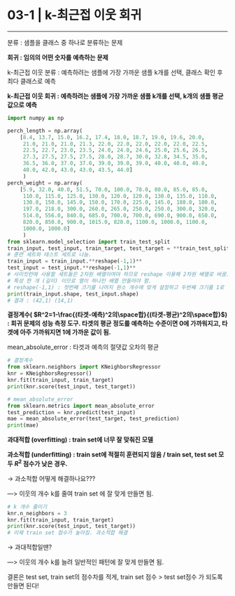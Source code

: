 # 03-1 | k-최근접 이웃 회귀

---

분류 : 샘플을 클래스 중 하나로 분류하는 문제

**회귀 : 임의의 어떤 숫자를 예측하는 문제**

k-최근접 이웃 분류 : 예측하려는 샘플에 가장 가까운 샘플 k개를 선택, 클래스 확인 후 최다 클래스로 예측

**k-최근접 이웃 회귀 : 예측하려는 샘플에 가장 가까운 샘플 k개를 선택, k개의 샘플 평균 값으로 예측**

```python
import numpy as np

perch_length = np.array(
    [8.4, 13.7, 15.0, 16.2, 17.4, 18.0, 18.7, 19.0, 19.6, 20.0,
     21.0, 21.0, 21.0, 21.3, 22.0, 22.0, 22.0, 22.0, 22.0, 22.5,
     22.5, 22.7, 23.0, 23.5, 24.0, 24.0, 24.6, 25.0, 25.6, 26.5,
     27.3, 27.5, 27.5, 27.5, 28.0, 28.7, 30.0, 32.8, 34.5, 35.0,
     36.5, 36.0, 37.0, 37.0, 39.0, 39.0, 39.0, 40.0, 40.0, 40.0,
     40.0, 42.0, 43.0, 43.0, 43.5, 44.0]
     )
perch_weight = np.array(
    [5.9, 32.0, 40.0, 51.5, 70.0, 100.0, 78.0, 80.0, 85.0, 85.0,
     110.0, 115.0, 125.0, 130.0, 120.0, 120.0, 130.0, 135.0, 110.0,
     130.0, 150.0, 145.0, 150.0, 170.0, 225.0, 145.0, 188.0, 180.0,
     197.0, 218.0, 300.0, 260.0, 265.0, 250.0, 250.0, 300.0, 320.0,
     514.0, 556.0, 840.0, 685.0, 700.0, 700.0, 690.0, 900.0, 650.0,
     820.0, 850.0, 900.0, 1015.0, 820.0, 1100.0, 1000.0, 1100.0,
     1000.0, 1000.0]
     )
from sklearn.model_selection import train_test_split
train_input, test_input, train_target, test_target = **train_test_split**(perch_length,perch_weight,random_state=42)
# 훈련 세트와 테스트 세트로 나눔.
train_input = train_input.**reshape(-1,1)**
test_input = test_input.**reshape(-1,1)**
# 사이킷런에 사용할 세트들은 2차원 배열이여야 하므로 reshape 이용해 2차원 배열로 바꿈. 
# 특성 한 개 (길이) 이므로 열이 하나인 배열 만들어야 함.
# reshape(-1,1) : 첫번째 크기를 나머지 원소 개수에 맞게 설정하고 두번째 크기를 1로 함.
print(train_input.shape, test_input.shape)
# 결과 : (42,1) (14,1)
```

**결정계수(  $R^2=1-\frac{(타겟-예측)^2의\space합}{(타겟-평균)^2의\space합}$)  :  회귀 문제의 성능 측정 도구. 타겟의 평균 정도를 예측하는 수준이면 0에 가까워지고, 타겟에 아주 가까워지면 1에 가까운 값이 됨.**

mean_absolute_error : 타겟과 예측의 절댓값 오차의 평균

```python
# 결정계수
from sklearn.neighbors import KNeighborsRegressor
knr = KNeighborsRegressor()
knr.fit(train_input, train_target)
print(knr.score(test_input, test_target))

# mean_absolute_error
from sklearn.metrics import mean_absolute_error
test_prediction = knr.predict(test_input)
mae = mean_absolute_error(test_target, test_prediction)
print(mae)
```

**과대적합 (overfitting) : train set에 너무 잘 맞춰진 모델**

**과소적합 (underfitting) : train set에 적절히 훈련되지 않음 / train set, test set 모두 $R^2$ 점수가 낮은 경우.**

→ 과소적합 어떻게 해결하나요???

—> 이웃의 개수 k를 줄여 train set 에 잘 맞게 만들면 됨.

```python
# k 개수 줄이기
knr.n_neighbors = 3
knr.fit(train_input, train_target)
print(knr.score(test_input, test_target))
# 이제 train set 점수가 높아짐. 과소적합 해결
```

→ 과대적합일땐?

—> 이웃의 개수 k를 늘려 일반적인 패턴에 잘 맞게 만들면 됨.

결론은 test set, train set의 점수차를 적게, train set 점수 > test set점수  가 되도록 만들면 된다!